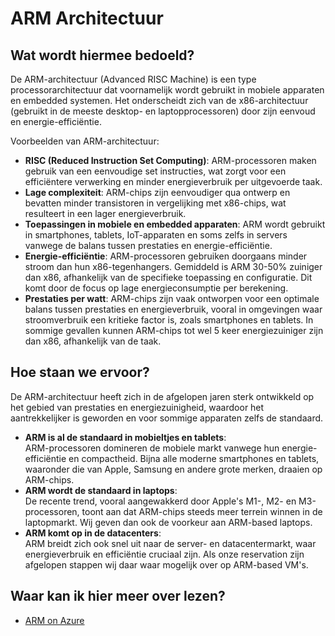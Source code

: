 # ARM Architectuur

## Wat wordt hiermee bedoeld?
De ARM-architectuur (Advanced RISC Machine) is een type processorarchitectuur dat voornamelijk wordt gebruikt in mobiele apparaten en embedded systemen. Het onderscheidt zich van de x86-architectuur (gebruikt in de meeste desktop- en laptopprocessoren) door zijn eenvoud en energie-efficiëntie.

Voorbeelden van ARM-architectuur:

- **RISC (Reduced Instruction Set Computing)**: ARM-processoren maken gebruik van een eenvoudige set instructies, wat zorgt voor een efficiëntere verwerking en minder energieverbruik per uitgevoerde taak.
- **Lage complexiteit**: ARM-chips zijn eenvoudiger qua ontwerp en bevatten minder transistoren in vergelijking met x86-chips, wat resulteert in een lager energieverbruik.
- **Toepassingen in mobiele en embedded apparaten**: ARM wordt gebruikt in smartphones, tablets, IoT-apparaten en soms zelfs in servers vanwege de balans tussen prestaties en energie-efficiëntie.
- **Energie-efficiëntie**: ARM-processoren gebruiken doorgaans minder stroom dan hun x86-tegenhangers. Gemiddeld is ARM 30-50% zuiniger dan x86, afhankelijk van de specifieke toepassing en configuratie. Dit komt door de focus op lage energieconsumptie per berekening.
- **Prestaties per watt**: ARM-chips zijn vaak ontworpen voor een optimale balans tussen prestaties en energieverbruik, vooral in omgevingen waar stroomverbruik een kritieke factor is, zoals smartphones en tablets. In sommige gevallen kunnen ARM-chips tot wel 5 keer energiezuiniger zijn dan x86, afhankelijk van de taak.

## Hoe staan we ervoor?
De ARM-architectuur heeft zich in de afgelopen jaren sterk ontwikkeld op het gebied van prestaties en energiezuinigheid, waardoor het aantrekkelijker is geworden en voor sommige apparaten zelfs de standaard.

- **ARM is al de standaard in mobieltjes en tablets**:  
  ARM-processoren domineren de mobiele markt vanwege hun energie-efficiëntie en compactheid. Bijna alle moderne smartphones en tablets, waaronder die van Apple, Samsung en andere grote merken, draaien op ARM-chips.
- **ARM wordt de standaard in laptops**:  
  De recente trend, vooral aangewakkerd door Apple's M1-, M2- en M3-processoren, toont aan dat ARM-chips steeds meer terrein winnen in de laptopmarkt. Wij geven dan ook de voorkeur aan ARM-based laptops.
- **ARM komt op in de datacenters**:  
  ARM breidt zich ook snel uit naar de server- en datacentermarkt, waar energieverbruik en efficiëntie cruciaal zijn. Als onze reservation zijn afgelopen stappen wij daar waar mogelijk over op ARM-based VM's.
  
## Waar kan ik hier meer over lezen?
- [ARM on Azure](https://azure.microsoft.com/nl-nl/updates/generally-available-new-azure-virtual-machines-with-ampere-altra-armbased-processors/)